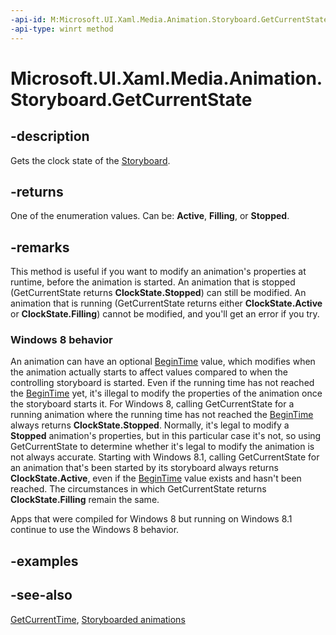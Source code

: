 ```yaml
---
-api-id: M:Microsoft.UI.Xaml.Media.Animation.Storyboard.GetCurrentState
-api-type: winrt method
---
```


<!-- Method syntax
public Windows.UI.Xaml.Media.Animation.ClockState GetCurrentState()
-->

# Microsoft.UI.Xaml.Media.Animation.Storyboard.GetCurrentState

## -description
Gets the clock state of the [Storyboard](storyboard.md).

## -returns
One of the enumeration values. Can be: **Active**, **Filling**, or **Stopped**.

## -remarks
This method is useful if you want to modify an animation's properties at runtime, before the animation is started. An animation that is stopped (GetCurrentState returns **ClockState.Stopped**) can still be modified. An animation that is running (GetCurrentState returns either **ClockState.Active** or **ClockState.Filling**) cannot be modified, and you'll get an error if you try.


<!--The following remark is relevant for Windows 8 > 8.1 migration. See WBB 462632-->
### Windows 8 behavior

An animation can have an optional [BeginTime](timeline_begintime.md) value, which modifies when the animation actually starts to affect values compared to when the controlling storyboard is started. Even if the running time has not reached the [BeginTime](timeline_begintime.md) yet, it's illegal to modify the properties of the animation once the storyboard starts it. For Windows 8, calling GetCurrentState for a running animation where the running time has not reached the [BeginTime](timeline_begintime.md) always returns **ClockState.Stopped**. Normally, it's legal to modify a **Stopped** animation's properties, but in this particular case it's not, so using GetCurrentState to determine whether it's legal to modify the animation is not always accurate. Starting with Windows 8.1, calling GetCurrentState for an animation that's been started by its storyboard always returns **ClockState.Active**, even if the [BeginTime](timeline_begintime.md) value exists and hasn't been reached. The circumstances in which GetCurrentState returns **ClockState.Filling** remain the same.

Apps that were compiled for Windows 8 but running on Windows 8.1 continue to use the Windows 8 behavior.

## -examples

## -see-also
[GetCurrentTime](storyboard_getcurrenttime_1338472985.md), [Storyboarded animations](/windows/apps/design/motion/storyboarded-animations)
